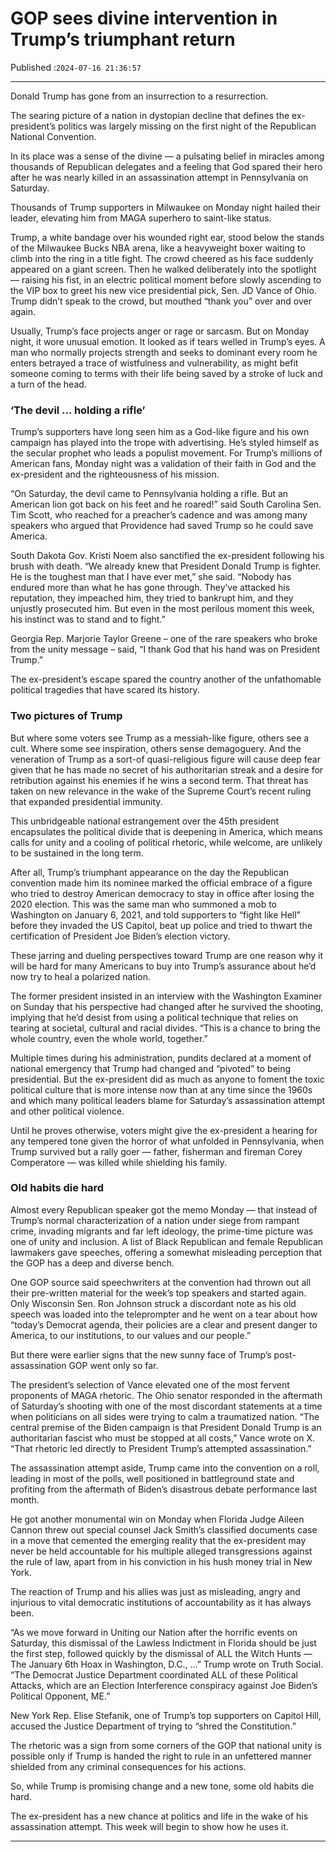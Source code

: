 # GOP sees divine intervention in Trump’s triumphant return

Published :`2024-07-16 21:36:57`

---

Donald Trump has gone from an insurrection to a resurrection.

The searing picture of a nation in dystopian decline that defines the ex-president’s politics was largely missing on the first night of the Republican National Convention.

In its place was a sense of the divine — a pulsating belief in miracles among thousands of Republican delegates and a feeling that God spared their hero after he was nearly killed in an assassination attempt in Pennsylvania on Saturday.

Thousands of Trump supporters in Milwaukee on Monday night hailed their leader, elevating him from MAGA superhero to saint-like status.

Trump, a white bandage over his wounded right ear, stood below the stands of the Milwaukee Bucks NBA arena, like a heavyweight boxer waiting to climb into the ring in a title fight. The crowd cheered as his face suddenly appeared on a giant screen. Then he walked deliberately into the spotlight — raising his fist, in an electric political moment before slowly ascending to the VIP box to greet his new vice presidential pick, Sen. JD Vance of Ohio. Trump didn’t speak to the crowd, but mouthed “thank you” over and over again.

Usually, Trump’s face projects anger or rage or sarcasm. But on Monday night, it wore unusual emotion. It looked as if tears welled in Trump’s eyes. A man who normally projects strength and seeks to dominant every room he enters betrayed a trace of wistfulness and vulnerability, as might befit someone coming to terms with their life being saved by a stroke of luck and a turn of the head.

### ‘The devil … holding a rifle’

Trump’s supporters have long seen him as a God-like figure and his own campaign has played into the trope with advertising. He’s styled himself as the secular prophet who leads a populist movement. For Trump’s millions of American fans, Monday night was a validation of their faith in God and the ex-president and the righteousness of his mission.

“On Saturday, the devil came to Pennsylvania holding a rifle. But an American lion got back on his feet and he roared!” said South Carolina Sen. Tim Scott, who reached for a preacher’s cadence and was among many speakers who argued that Providence had saved Trump so he could save America.

South Dakota Gov. Kristi Noem also sanctified the ex-president following his brush with death. “We already knew that President Donald Trump is fighter. He is the toughest man that I have ever met,” she said. “Nobody has endured more than what he has gone through. They’ve attacked his reputation, they impeached him, they tried to bankrupt him, and they unjustly prosecuted him. But even in the most perilous moment this week, his instinct was to stand and to fight.”

Georgia Rep. Marjorie Taylor Greene – one of the rare speakers who broke from the unity message – said, “I thank God that his hand was on President Trump.”

The ex-president’s escape spared the country another of the unfathomable political tragedies that have scared its history.

### Two pictures of Trump

But where some voters see Trump as a messiah-like figure, others see a cult. Where some see inspiration, others sense demagoguery. And the veneration of Trump as a sort-of quasi-religious figure will cause deep fear given that he has made no secret of his authoritarian streak and a desire for retribution against his enemies if he wins a second term. That threat has taken on new relevance in the wake of the Supreme Court’s recent ruling that expanded presidential immunity.

This unbridgeable national estrangement over the 45th president encapsulates the political divide that is deepening in America, which means calls for unity and a cooling of political rhetoric, while welcome, are unlikely to be sustained in the long term.

After all, Trump’s triumphant appearance on the day the Republican convention made him its nominee marked the official embrace of a figure who tried to destroy American democracy to stay in office after losing the 2020 election. This was the same man who summoned a mob to Washington on January 6, 2021, and told supporters to “fight like Hell” before they invaded the US Capitol, beat up police and tried to thwart the certification of President Joe Biden’s election victory.

These jarring and dueling perspectives toward Trump are one reason why it will be hard for many Americans to buy into Trump’s assurance about he’d now try to heal a polarized nation.

The former president insisted in an interview with the Washington Examiner on Sunday that his perspective had changed after he survived the shooting, implying that he’d desist from using a political technique that relies on tearing at societal, cultural and racial divides. “This is a chance to bring the whole country, even the whole world, together.”

Multiple times during his administration, pundits declared at a moment of national emergency that Trump had changed and “pivoted” to being presidential. But the ex-president did as much as anyone to foment the toxic political culture that is more intense now than at any time since the 1960s and which many political leaders blame for Saturday’s assassination attempt and other political violence.

Until he proves otherwise, voters might give the ex-president a hearing for any tempered tone given the horror of what unfolded in Pennsylvania, when Trump survived but a rally goer — father, fisherman and fireman Corey Comperatore — was killed while shielding his family.

### Old habits die hard

Almost every Republican speaker got the memo Monday — that instead of Trump’s normal characterization of a nation under siege from rampant crime, invading migrants and far left ideology, the prime-time picture was one of unity and inclusion. A list of Black Republican and female Republican lawmakers gave speeches, offering a somewhat misleading perception that the GOP has a deep and diverse bench.

One GOP source said speechwriters at the convention had thrown out all their pre-written material for the week’s top speakers and started again. Only Wisconsin Sen. Ron Johnson struck a discordant note as his old speech was loaded into the teleprompter and he went on a tear about how “today’s Democrat agenda, their policies are a clear and present danger to America, to our institutions, to our values and our people.”

But there were earlier signs that the new sunny face of Trump’s post-assassination GOP went only so far.

The president’s selection of Vance elevated one of the most fervent proponents of MAGA rhetoric. The Ohio senator responded in the aftermath of Saturday’s shooting with one of the most discordant statements at a time when politicians on all sides were trying to calm a traumatized nation. “The central premise of the Biden campaign is that President Donald Trump is an authoritarian fascist who must be stopped at all costs,” Vance wrote on X. “That rhetoric led directly to President Trump’s attempted assassination.”

The assassination attempt aside, Trump came into the convention on a roll, leading in most of the polls, well positioned in battleground state and profiting from the aftermath of Biden’s disastrous debate performance last month.

He got another monumental win on Monday when Florida Judge Aileen Cannon threw out special counsel Jack Smith’s classified documents case in a move that cemented the emerging reality that the ex-president may never be held accountable for his multiple alleged transgressions against the rule of law, apart from in his conviction in his hush money trial in New York.

The reaction of Trump and his allies was just as misleading, angry and injurious to vital democratic institutions of accountability as it has always been.

“As we move forward in Uniting our Nation after the horrific events on Saturday, this dismissal of the Lawless Indictment in Florida should be just the first step, followed quickly by the dismissal of ALL the Witch Hunts — The January 6th Hoax in Washington, D.C., …” Trump wrote on Truth Social. “The Democrat Justice Department coordinated ALL of these Political Attacks, which are an Election Interference conspiracy against Joe Biden’s Political Opponent, ME.”

New York Rep. Elise Stefanik, one of Trump’s top supporters on Capitol Hill, accused the Justice Department of trying to “shred the Constitution.”

The rhetoric was a sign from some corners of the GOP that national unity is possible only if Trump is handed the right to rule in an unfettered manner shielded from any criminal consequences for his actions.

So, while Trump is promising change and a new tone, some old habits die hard.

The ex-president has a new chance at politics and life in the wake of his assassination attempt. This week will begin to show how he uses it.

---

